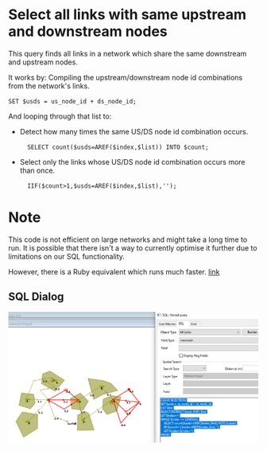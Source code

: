 # Select all links with same upstream and downstream nodes
This query finds all links in a network which share the same downstream and upstream nodes. 

It works by:
Compiling the upstream/downstream node id combinations from the network's links.

    SET $usds = us_node_id + ds_node_id;

And looping through that list to:

* Detect how many times the same US/DS node id combination occurs.

        SELECT count($usds=AREF($index,$list)) INTO $count;

* Select only the links whose US/DS node id combination occurs more than once.

        IIF($count>1,$usds=AREF($index,$list),'');

# Note
This code is not efficient on large networks and might take a long time to run. It is possible that there isn't a way to currently optimise it further due to limitations on our SQL functionality. 

However, there is a Ruby equivalent which runs much faster. [link](../../01%20Ruby/0047%20-%20Select%20links%20sharing%20the%20same%20us%20and%20ds%20node%20ids)
## SQL Dialog
![](img001.png)
